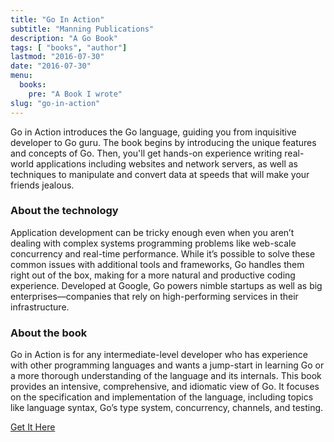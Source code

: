 ```yaml
---
title: "Go In Action"
subtitle: "Manning Publications"
description: "A Go Book"
tags: [ "books", "author"]
lastmod: "2016-07-30"
date: "2016-07-30"
menu:
  books:
    pre: "A Book I wrote"
slug: "go-in-action"
---
```

Go in Action introduces the Go language, guiding you from inquisitive developer to Go guru. The book begins by introducing the unique features and concepts of Go. Then, you'll get hands-on experience writing real-world applications including websites and network servers, as well as techniques to manipulate and convert data at speeds that will make your friends jealous.
<!--more-->

<h3>About the technology</h3>
Application development can be tricky enough even when you aren’t dealing with complex systems programming problems like web-scale concurrency and real-time performance. While it’s possible to solve these common issues with additional tools and frameworks, Go handles them right out of the box, making for a more natural and productive coding experience. Developed at Google, Go powers nimble startups as well as big enterprises—companies that rely on high-performing services in their infrastructure.

<h3>About the book</h3>
Go in Action is for any intermediate-level developer who has experience with other programming languages and wants a jump-start in learning Go or a more thorough understanding of the language and its internals. This book provides an intensive, comprehensive, and idiomatic view of Go. It focuses on the specification and implementation of the language, including topics like language syntax, Go’s type system, concurrency, channels, and testing.

[Get It Here](http://manning.com/books/go-in-action)
